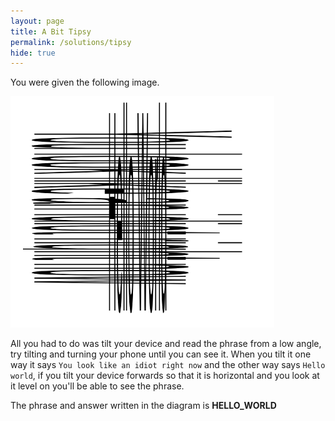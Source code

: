 ```yaml
---
layout: page
title: A Bit Tipsy
permalink: /solutions/tipsy
hide: true
---
```


You were given the following image.

![alt text][dialfreq]

[dialfreq]: /assets/img/tilt.png "Look from a different perspective"

All you had to do was tilt your device and read the phrase from a low angle, try tilting and turning your phone until you can see it. When you tilt it one way it says `You look like an idiot right now` and the other way says `Hello world`, if you tilt your device forwards so that it is horizontal and you look at it level on you'll be able to see the phrase.

The phrase and answer written in the diagram is **HELLO_WORLD**